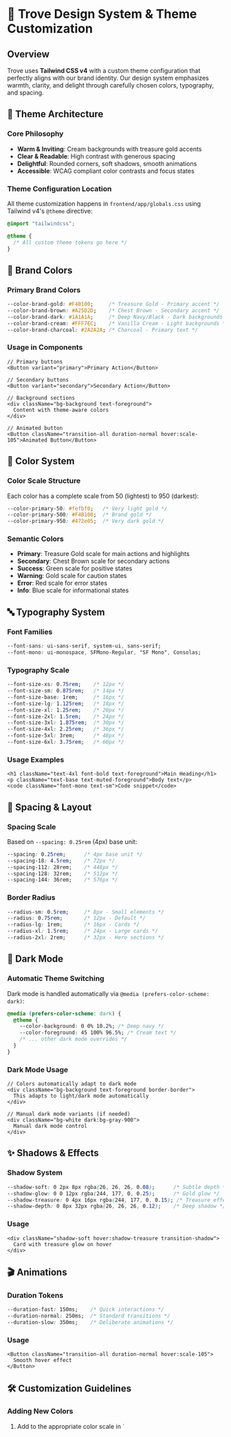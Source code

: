 # 🎨 Trove Design System & Theme Customization

## Overview

Trove uses **Tailwind CSS v4** with a custom theme configuration that perfectly aligns with our brand identity. Our design system emphasizes warmth, clarity, and delight through carefully chosen colors, typography, and spacing.

## 🌈 Theme Architecture

### Core Philosophy
- **Warm & Inviting**: Cream backgrounds with treasure gold accents
- **Clear & Readable**: High contrast with generous spacing
- **Delightful**: Rounded corners, soft shadows, smooth animations
- **Accessible**: WCAG compliant color contrasts and focus states

### Theme Configuration Location
All theme customization happens in `frontend/app/globals.css` using Tailwind v4's `@theme` directive:

```css
@import "tailwindcss";

@theme {
  /* All custom theme tokens go here */
}
```

## 🎯 Brand Colors

### Primary Brand Colors
```css
--color-brand-gold: #F4B100;     /* Treasure Gold - Primary accent */
--color-brand-brown: #A25D2D;    /* Chest Brown - Secondary accent */
--color-brand-dark: #1A1A1A;     /* Deep Navy/Black - Dark backgrounds */
--color-brand-cream: #FFF7EC;    /* Vanilla Cream - Light backgrounds */
--color-brand-charcoal: #2A2A2A; /* Charcoal - Primary text */
```

### Usage in Components
```tsx
// Primary buttons
<Button variant="primary">Primary Action</Button>

// Secondary buttons  
<Button variant="secondary">Secondary Action</Button>

// Background sections
<div className="bg-background text-foreground">
  Content with theme-aware colors
</div>

// Animated button
<Button className="transition-all duration-normal hover:scale-105">Animated Button</Button>
```

## 🎨 Color System

### Color Scale Structure
Each color has a complete scale from 50 (lightest) to 950 (darkest):

```css
--color-primary-50: #fefbf0;   /* Very light gold */
--color-primary-500: #F4B100;  /* Brand gold */
--color-primary-950: #472e05;  /* Very dark gold */
```

### Semantic Colors
- **Primary**: Treasure Gold scale for main actions and highlights
- **Secondary**: Chest Brown scale for secondary actions
- **Success**: Green scale for positive states
- **Warning**: Gold scale for caution states  
- **Error**: Red scale for error states
- **Info**: Blue scale for informational states

## 🔤 Typography System

### Font Families
```css
--font-sans: ui-sans-serif, system-ui, sans-serif;
--font-mono: ui-monospace, SFMono-Regular, "SF Mono", Consolas;
```

### Typography Scale
```css
--font-size-xs: 0.75rem;    /* 12px */
--font-size-sm: 0.875rem;   /* 14px */
--font-size-base: 1rem;     /* 16px */
--font-size-lg: 1.125rem;   /* 18px */
--font-size-xl: 1.25rem;    /* 20px */
--font-size-2xl: 1.5rem;    /* 24px */
--font-size-3xl: 1.875rem;  /* 30px */
--font-size-4xl: 2.25rem;   /* 36px */
--font-size-5xl: 3rem;      /* 48px */
--font-size-6xl: 3.75rem;   /* 60px */
```

### Usage Examples
```tsx
<h1 className="text-4xl font-bold text-foreground">Main Heading</h1>
<p className="text-base text-muted-foreground">Body text</p>
<code className="font-mono text-sm">Code snippet</code>
```

## 📏 Spacing & Layout

### Spacing Scale
Based on `--spacing: 0.25rem` (4px) base unit:

```css
--spacing: 0.25rem;      /* 4px base unit */
--spacing-18: 4.5rem;    /* 72px */
--spacing-112: 28rem;    /* 448px */
--spacing-128: 32rem;    /* 512px */
--spacing-144: 36rem;    /* 576px */
```

### Border Radius
```css
--radius-sm: 0.5rem;     /* 8px - Small elements */
--radius: 0.75rem;       /* 12px - Default */
--radius-lg: 1rem;       /* 16px - Cards */
--radius-xl: 1.5rem;     /* 24px - Large cards */
--radius-2xl: 2rem;      /* 32px - Hero sections */
```

## 🌙 Dark Mode

### Automatic Theme Switching
Dark mode is handled automatically via `@media (prefers-color-scheme: dark)`:

```css
@media (prefers-color-scheme: dark) {
  @theme {
    --color-background: 0 0% 10.2%; /* Deep navy */
    --color-foreground: 45 100% 96.5%; /* Cream text */
    /* ... other dark mode overrides */
  }
}
```

### Dark Mode Usage
```tsx
// Colors automatically adapt to dark mode
<div className="bg-background text-foreground border-border">
  This adapts to light/dark mode automatically
</div>

// Manual dark mode variants (if needed)
<div className="bg-white dark:bg-gray-900">
  Manual dark mode control
</div>
```

## ✨ Shadows & Effects

### Shadow System
```css
--shadow-soft: 0 2px 8px rgba(26, 26, 26, 0.08);      /* Subtle depth */
--shadow-glow: 0 0 12px rgba(244, 177, 0, 0.25);      /* Gold glow */
--shadow-treasure: 0 4px 16px rgba(244, 177, 0, 0.15); /* Treasure effect */
--shadow-depth: 0 8px 32px rgba(26, 26, 26, 0.12);    /* Deep shadow */
```

### Usage
```tsx
<div className="shadow-soft hover:shadow-treasure transition-shadow">
  Card with treasure glow on hover
</div>
```

## 🎬 Animations

### Duration Tokens
```css
--duration-fast: 150ms;    /* Quick interactions */
--duration-normal: 250ms;  /* Standard transitions */
--duration-slow: 350ms;    /* Deliberate animations */
```

### Usage
```tsx
<Button className="transition-all duration-normal hover:scale-105">
  Smooth hover effect
</Button>
```

## 🛠️ Customization Guidelines

### Adding New Colors
1. Add to the appropriate color scale in `